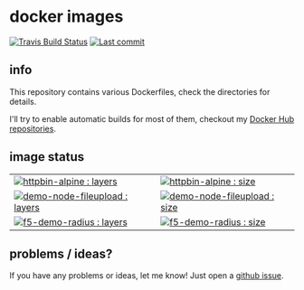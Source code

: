 # docker images
[![Travis Build Status](https://img.shields.io/travis/com/simonkowallik/docker/master.svg?label=travis%20build)](https://travis-ci.com/simonkowallik/docker)
[![Last commit](https://img.shields.io/github/last-commit/simonkowallik/docker.svg?color=brightgreen)](https://github.com/simonkowallik/docker)

## info
This repository contains various Dockerfiles, check the directories for details.

I'll try to enable automatic builds for most of them, checkout my [Docker Hub repositories](https://hub.docker.com/u/simonkowallik/).

## image status

|  |  |
|--|--|
| [![httpbin-alpine : layers](https://img.shields.io/microbadger/layers/simonkowallik/httpbin-alpine/latest.svg?label=httpbin-alpine+:+layers)](https://microbadger.com/images/simonkowallik/httpbin-alpine) | [![httpbin-alpine : size](https://img.shields.io/microbadger/image-size/simonkowallik/httpbin-alpine/latest.svg?label=httpbin-alpine+:+size)](https://microbadger.com/images/simonkowallik/httpbin-alpine) |
| [![demo-node-fileupload : layers](https://img.shields.io/microbadger/layers/simonkowallik/demo-node-fileupload/latest.svg?label=demo-node-fileupload+:+layers)](https://microbadger.com/images/simonkowallik/demo-node-fileupload) | [![demo-node-fileupload : size](https://img.shields.io/microbadger/image-size/simonkowallik/demo-node-fileupload/latest.svg?label=demo-node-fileupload+:+size)](https://microbadger.com/images/simonkowallik/demo-node-fileupload) |
| [![f5-demo-radius : layers](https://img.shields.io/microbadger/layers/simonkowallik/f5-demo-radius/latest.svg?label=f5-demo-radius+:+layers)](https://microbadger.com/images/simonkowallik/f5-demo-radius) | [![f5-demo-radius : size](https://img.shields.io/microbadger/image-size/simonkowallik/f5-demo-radius/latest.svg?label=f5-demo-radius+:+size)](https://microbadger.com/images/simonkowallik/f5-demo-radius) |

## problems / ideas?
If you have any problems or ideas, let me know!
Just open a [github issue](https://github.com/simonkowallik/docker/issues).
